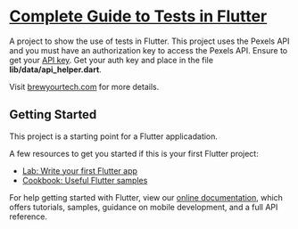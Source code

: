 # [Complete Guide to Tests in Flutter](https://brewyourtech.com/testing-in-flutter-complete-guide/)

A project to show the use of tests in Flutter. This project uses the Pexels API and you must have an authorization key to access the Pexels API. Ensure to get your [API key](https://www.pexels.com/api/documentation/). Get your auth key and place in the file <strong>lib/data/api_helper.dart</strong>.

Visit [brewyourtech.com](https://www.brewyourtech.com/) for more details.

## Getting Started

This project is a starting point for a Flutter applicadation.

A few resources to get you started if this is your first Flutter project:

* [Lab: Write your first Flutter app](https://flutter.dev/docs/get-started/codelab)
* [Cookbook: Useful Flutter samples](https://flutter.dev/docs/cookbook)

For help getting started with Flutter, view our
[online documentation](https://flutter.dev/docs), which offers tutorials, 
samples, guidance on mobile development, and a full API reference.
